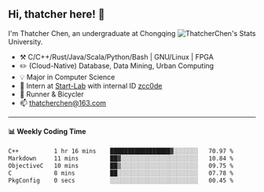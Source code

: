 ## Hi, thatcher here! :wave:

<img align="right" src="https://github-readme-stats.vercel.app/api?username=thatcherchen&title_color=333&text_color=777" alt="ThatcherChen's Stats" >

I'm Thatcher Chen, an undergraduate at Chongqing University.

- :hammer_and_pick:  C/C++/Rust/Java/Scala/Python/Bash | GNU/Linux | FPGA
- :pencil2:  (Cloud-Native) Database, Data Mining, Urban Computing
- :bulb:   Major in Computer Science
- :telescope:  Intern at [Start-Lab](https://github.com/Spatio-Temporal-Lab) with internal ID [zcc0de](https://github.com/zcc0de)
- :seedling:  Runner & Bicycler
- :mailbox: thatcherchen@163.com

---

#### :bar_chart: Weekly Coding Time

<!--START_SECTION:waka-->

```txt
C++          1 hr 16 mins    █████████████████▓░░░░░░░   70.97 %
Markdown     11 mins         ██▓░░░░░░░░░░░░░░░░░░░░░░   10.84 %
ObjectiveC   10 mins         ██▒░░░░░░░░░░░░░░░░░░░░░░   09.75 %
C            8 mins          ██░░░░░░░░░░░░░░░░░░░░░░░   07.78 %
PkgConfig    0 secs          ░░░░░░░░░░░░░░░░░░░░░░░░░   00.45 %
```

<!--END_SECTION:waka-->
